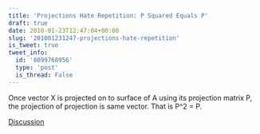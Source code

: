 ```yaml
---
title: 'Projections Hate Repetition: P Squared Equals P'
draft: true
date: 2010-01-23T12:47:04+00:00
slug: '201001231247-projections-hate-repetition'
is_tweet: true
tweet_info:
  id: '8099768956'
  type: 'post'
  is_thread: False
---
```




Once vector X is projected on to surface of A using its projection matrix P, the projection of projection is same vector. That is P^2 = P.

[Discussion](https://x.com/sytelus/status/8099768956)
